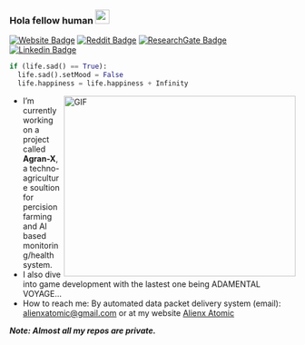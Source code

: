 ### Hola fellow human  <img src="https://media.giphy.com/media/hvRJCLFzcasrR4ia7z/giphy.gif" width="25">


[![Website Badge](https://img.shields.io/badge/Website-3b5998?style=for-the-badge&logo=google-chrome&logoColor=white)](https://alienxatomic.ml/)
[![Reddit Badge](https://img.shields.io/badge/Reddit-FF4500?style=for-the-badge&logo=reddit&logoColor=white)](https://www.reddit.com/user/The_Aroson)
[![ResearchGate Badge](https://img.shields.io/badge/ResearchGate-2ed9b9?style=for-the-badge&logo=researchgate&logoColor=white)](https://www.researchgate.net/profile/Alex-Gijo)
[![Linkedin Badge](https://img.shields.io/badge/-LinkedIn-0e76a8?style=for-the-badge&logo=Linkedin&logoColor=white)](https://www.linkedin.com/in/alex-gijo)

```python
if (life.sad() == True):
  life.sad().setMood = False
  life.happiness = life.happiness + Infinity
```




<img align="right" alt="GIF" src="https://i.pinimg.com/originals/e4/26/70/e426702edf874b181aced1e2fa5c6cde.gif" width="408" height="318"/>

- I’m currently working on a project called **Agran-X**, a techno-agriculture soultion for percision farming and AI based monitoring/health system. 
- I also dive into game development with the lastest one being ADAMENTAL VOYAGE...
- How to reach me: By automated data packet delivery system (email): alienxatomic@gmail.com or at my website [Alienx Atomic](https://alienxatomic.xyz/)

***Note: Almost all my repos are private.***



<!--**Aroson1/Aroson1** is a ✨ _special_ ✨ repository because its `README.md` (this file) appears on your GitHub profile.-->
